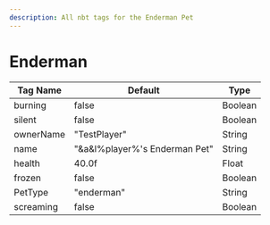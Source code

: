 ```yaml
---
description: All nbt tags for the Enderman Pet
---
```



# Enderman

| Tag Name     | Default                                                            | Type                                         |
| - | - | - |
| burning | false | Boolean |
| silent | false | Boolean |
| ownerName | "TestPlayer" | String |
| name | "&a&l%player%'s Enderman Pet" | String |
| health | 40.0f | Float |
| frozen | false | Boolean |
| PetType | "enderman" | String |
| screaming | false | Boolean |

